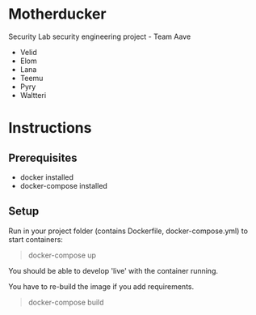 # Motherducker
Security Lab security engineering project - Team Aave

* Velid
* Elom
* Lana
* Teemu
* Pyry
* Waltteri

# Instructions

## Prerequisites
* docker installed
* docker-compose installed

## Setup
Run in your project folder (contains Dockerfile, docker-compose.yml) to start containers:
> docker-compose up 

You should be able to develop 'live' with the container running.

You have to re-build the image if you add requirements.
> docker-compose build